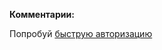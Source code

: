 <b>Комментарии:</b>
<script async src="https://comments.app/js/widget.js?2" data-comments-app-website="zuRUPyyL" data-limit="5"></script>  
<div id="tgLoginBtn">Попробуй <a href="tg://resolve?domain=feelsoft&post=220">быструю авторизацию</a></div>
